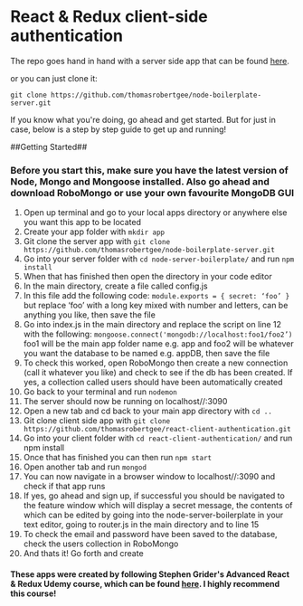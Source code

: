 # React & Redux client-side authentication

The repo goes hand in hand with a server side app that can be found [here](https://github.com/thomasrobertgee/node-boilerplate-server.git).

or you can just clone it:

`git clone https://github.com/thomasrobertgee/node-boilerplate-server.git`

If you know what you're doing, go ahead and get started. But for just in case, below is a step by step guide to get up and running!


##Getting Started##

### Before you start this, make sure you have the latest version of Node, Mongo and Mongoose installed. Also go ahead and download RoboMongo or use your own favourite MongoDB GUI

1. Open up terminal and go to your local apps directory or anywhere else you want this app to be located
2. Create your app folder with `mkdir app`
3. Git clone the server app with `git clone https://github.com/thomasrobertgee/node-boilerplate-server.git`
4. Go into your server folder with `cd node-server-boilerplate/` and run `npm install`
5. When that has finished then open the directory in your code editor
6. In the main directory, create a file called config.js
7. In this file add the following code: `module.exports = { secret: ‘foo’ }` but replace ‘foo’ with a long key mixed with number and letters, can be anything you like, then save the file
8. Go into index.js in the main directory and replace the script on line 12 with the following: `mongoose.connect('mongodb://localhost:foo1/foo2’)` foo1 will be the main app folder name e.g. app and foo2 will be whatever you want the database to be named e.g. appDB, then save the file
9. To check this worked, open RoboMongo then create a new connection (call it whatever you like) and check to see if the db has been created. If yes, a collection called users should have been automatically created 
10. Go back to your terminal and run `nodemon` 
11. The server should now be running on localhost//:3090
12. Open a new tab and cd back to your main app directory with `cd ..`
13. Git clone client side app with `git clone https://github.com/thomasrobertgee/react-client-authentication.git`
14. Go into your client folder with `cd react-client-authentication/` and run npm install
15. Once that has finished you can then run `npm start`
16. Open another tab and run `mongod`
17. You can now navigate in a browser window to localhost//:3090 and check if that app runs
18. If yes, go ahead and sign up, if successful you should be navigated to the feature window which will display a secret message, the contents of which can be edited by going into the node-server-boilerplate in your text editor, going to router.js in the main directory and to line 15
19. To check the email and password have been saved to the database, check the users collection in RoboMongo
20. And thats it! Go forth and create 


#### These apps were created by following Stephen Grider's Advanced React & Redux Udemy course, which can be found [here](https://www.udemy.com/react-redux-tutorial). I highly recommend this course!
